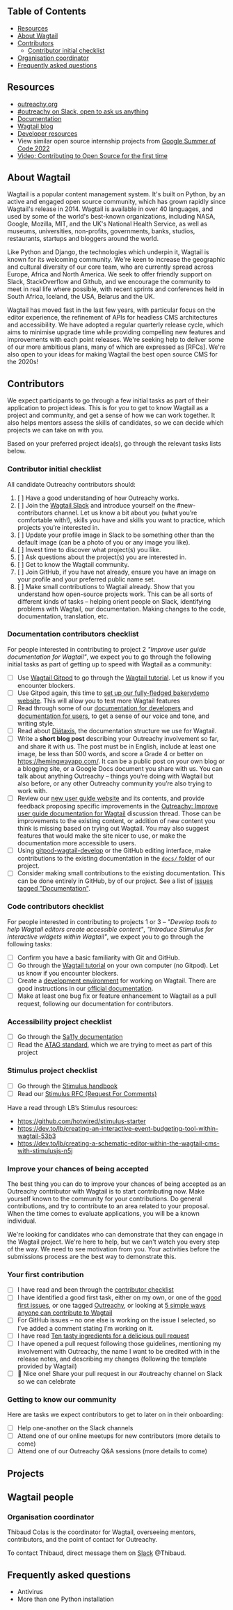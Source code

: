 ## Table of Contents

* [Resources](#resources)
* [About Wagtail](#about-wagtail)
* [Contributors](#contributors)
  * [Contributor initial checklist](#contributor-initial-checklist)
* [Organisation coordinator](#organisation-coordinator)
* [Frequently asked questions](#frequently-asked-questions)

## Resources

* [outreachy.org](https://www.outreachy.org/)
* [#outreachy on Slack, open to ask us anything](https://github.com/wagtail/wagtail/wiki/Slack)
* [Documentation](http://docs.wagtail.org/)
* [Wagtail blog](https://wagtail.org/blog/)
* [Developer resources](https://wagtail.org/developers/)
* View similar open source internship projects from [Google Summer of Code 2022](https://github.com/wagtail/wagtail/wiki/Google-Summer-of-Code-2022)
* [Video: Contributing to Open Source for the first time](https://youtu.be/c6b6B9oN4Vg)

## About Wagtail

Wagtail is a popular content management system. It's built on Python, by an active and engaged open source community, which has grown rapidly since Wagtail's release in 2014. Wagtail is available in over 40 languages, and used by some of the world's best-known organizations, including NASA, Google, Mozilla, MIT, and the UK's National Health Service, as well as museums, universities, non-profits, governments, banks, studios, restaurants, startups and bloggers around the world.

Like Python and Django, the technologies which underpin it, Wagtail is known for its welcoming community. We're keen to increase the geographic and cultural diversity of our core team, who are currently spread across Europe, Africa and North America. We seek to offer friendly support on Slack, StackOverflow and Github, and we encourage the community to meet in real life where possible, with recent sprints and conferences held in South Africa, Iceland, the USA, Belarus and the UK.

Wagtail has moved fast in the last few years, with particular focus on the editor experience, the refinement of APIs for headless CMS architectures and accessibility. We have adopted a regular quarterly release cycle, which aims to minimise upgrade time while providing compelling new features and improvements with each point releases. We're seeking help to deliver some of our more ambitious plans, many of which are expressed as [RFCs]. We're also open to your ideas for making Wagtail the best open source CMS for the 2020s!

## Contributors

We expect participants to go through a few initial tasks as part of their application to project ideas. This is for you to get to know Wagtail as a project and community, and get a sense of how we can work together. It also helps mentors assess the skills of candidates, so we can decide which projects we can take on with you.

Based on your preferred project idea(s), go through the relevant tasks lists below.

### Contributor initial checklist

All candidate Outreachy contributors should:

1. [ ] Have a good understanding of how Outreachy works.
2. [ ] Join the [Wagtail Slack](https://github.com/wagtail/wagtail/wiki/Slack) and introduce yourself on the #new-contributors channel. Let us know a bit about you (what you’re comfortable with!), skills you have and skills you want to practice, which projects you’re interested in.
3. [ ] Update your profile image in Slack to be something other than the default image (can be a photo of you or any image you like).
4. [ ] Invest time to discover what project(s) you like.
5. [ ] Ask questions about the project(s) you are interested in.
6. [ ] Get to know the Wagtail community.
7. [ ] Join GitHub, if you have not already, ensure you have an image on your profile and your preferred public name set.
8. [ ] Make small contributions to Wagtail already. Show that you understand how open-source projects work. This can be all sorts of different kinds of tasks – helping orient people on Slack, identifying problems with Wagtail, our documentation. Making changes to the code, documentation, translation, etc.

### Documentation contributors checklist

For people interested in contributing to project 2 _"Improve user guide documentation for Wagtail"_, we expect you to go through the following initial tasks as part of getting up to speed with Wagtail as a community:

- [ ] Use [Wagtail Gitpod](https://wagtail.org/blog/gitpod/) to go through the [Wagtail tutorial](https://docs.wagtail.org/en/latest/getting_started/tutorial.html). Let us know if you encounter blockers.
- [ ] Use Gitpod again, this time to [set up our fully-fledged bakerydemo website](https://github.com/wagtail/bakerydemo#setup-with-gitpod). This will allow you to test more Wagtail features
- [ ] Read through some of our [documentation for developers](https://docs.wagtail.org/en/stable/) and [documentation for users](https://docs.wagtail.org/en/stable/editor_manual/index.html), to get a sense of our voice and tone, and writing style.
- [ ] Read about [Diátaxis](https://diataxis.fr/), the documentation structure we use for Wagtail.
- [ ] Write a **short blog post** describing your Outreachy involvement so far, and share it with us. The post must be in English, include at least one image, be less than 500 words, and score a Grade 4 or better on <https://hemingwayapp.com/>. It can be a public post on your own blog or a blogging site, or a Google Docs document you share with us. You can talk about anything Outreachy – things you’re doing with Wagtail but also before, or any other Outreachy community you’re also trying to work with.
- [ ] Review our [new user guide website](https://wagtail.org/editor-guide-site) and its contents, and provide feedback proposing specific improvements in the [Outreachy: Improve user guide documentation for Wagtail](https://github.com/wagtail/guide/discussions/116) discussion thread. Those can be improvements to the existing content, or addition of new content you think is missing based on trying out Wagtail. You may also suggest features that would make the site nicer to use, or make the documentation more accessible to users.
- [ ] Using [gitpod-wagtail-develop](https://github.com/wagtail/gitpod-wagtail-develop) or the GitHub editing interface, make contributions to the existing documentation in the [`docs/` folder](https://github.com/wagtail/wagtail/tree/main/docs) of our project. 
- [ ] Consider making small contributions to the existing documentation. This can be done entirely in GitHub, by of our project. See a list of [issues tagged "Documentation"](https://github.com/wagtail/wagtail/issues?q=is%3Aopen+label%3ADocumentation+sort%3Aupdated-desc).

### Code contributors checklist

For people interested in contributing to projects 1 or 3 – _"Develop tools to help Wagtail editors create accessible content"_, _"Introduce Stimulus for interactive widgets within Wagtail"_, we expect you to go through the following tasks:

- [ ] Confirm you have a basic familiarity with Git and GitHub.
- [ ] Go through the [Wagtail tutorial](https://docs.wagtail.org/en/latest/getting_started/tutorial.html) on your own computer (no Gitpod). Let us know if you encounter blockers.
- [ ] Create a [development environment](https://docs.wagtail.org/en/latest/contributing/developing.html) for working on Wagtail. There are good instructions in our [official documentation](https://docs.wagtail.org/en/latest/contributing/index.html).
- [ ] Make at least one bug fix or feature enhancement to Wagtail as a pull request, following our documentation for contributors.

### Accessibility project checklist

- [ ] Go through the [Sa11y documentation](https://sa11y.netlify.app/)
- [ ] Read the [ATAG standard](https://www.w3.org/TR/ATAG20/), which we are trying to meet as part of this project

### Stimulus project checklist

- [ ] Go through the [Stimulus handbook](https://stimulus.hotwired.dev/handbook/origin)
- [ ] Read our [Stimulus RFC (Request For Comments)](https://github.com/wagtail/rfcs/blob/rfc/stimulus/text/078-adopt-stimulus-js.md)

Have a read through LB’s Stimulus resources:

- https://github.com/hotwired/stimulus-starter
- https://dev.to/lb/creating-an-interactive-event-budgeting-tool-within-wagtail-53b3
- https://dev.to/lb/creating-a-schematic-editor-within-the-wagtail-cms-with-stimulusjs-n5j

### Improve your chances of being accepted

The best thing you can do to improve your chances of being accepted as an Outreachy contributor with Wagtail is to start contributing now. Make yourself known to the community for your contributions. Do general contributions, and try to contribute to an area related to your proposal. When the time comes to evaluate applications, you will be a known individual.

We're looking for candidates who can demonstrate that they can engage in the Wagtail project. We're here to help, but we can't watch you every step of the way. We need to see motivation from you. Your activities before the submissions process are the best way to demonstrate this.

### Your first contribution

- [ ] I have read and been through the [contributor checklist](#contributor-checklist)
- [ ] I have identified a good first task, either on my own, or one of the [good first issues](https://github.com/wagtail/wagtail/issues?q=is%3Aissue+is%3Aopen+sort%3Aupdated-desc+label%3A%22good+first+issue%22), or one tagged [Outreachy](https://github.com/wagtail/wagtail/issues?q=is%3Aissue+is%3Aopen+sort%3Aupdated-desc+label%3AOutreachy), or looking at [5 simple ways anyone can contribute to Wagtail](https://wagtail.org/blog/5-simple-ways-anyone-can-contribute-to-wagtail/)
- [ ] For GitHub issues – no one else is working on the issue I selected, so I’ve added a comment stating I’m working on it.
- [ ] I have read [Ten tasty ingredients for a delicious pull request](https://wagtail.org/blog/ten-tasty-ingredients-for-a-delicious-pull-request/)
- [ ] I have opened a pull request following those guidelines, mentioning my involvement with Outreachy, the name I want to be credited with in the release notes, and describing my changes (following the template provided by Wagtail)
- [ ] 🙌 Nice one! Share your pull request in our #outreachy channel on Slack so we can celebrate

### Getting to know our community

Here are tasks we expect contributors to get to later on in their onboarding:

- [ ] Help one-another on the Slack channels
- [ ] Attend one of our online meetups for new contributors (more details to come)
- [ ] Attend one of our Outreachy Q&A sessions (more details to come)

## Projects

## Wagtail people

### Organisation coordinator

Thibaud Colas is the coordinator for Wagtail, overseeing mentors, contributors, and the point of contact for Outreachy.

To contact Thibaud, direct message them on [Slack](https://github.com/wagtail/wagtail/wiki/Slack) @Thibaud.

## Frequently asked questions

- Antivirus
- More than one Python installation
